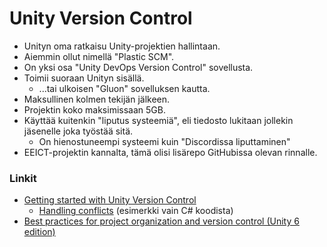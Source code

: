 # Unity Version Control

- Unityn oma ratkaisu Unity-projektien hallintaan.
- Aiemmin ollut nimellä "Plastic SCM".
- On yksi osa "Unity DevOps Version Control" sovellusta.
- Toimii suoraan Unityn sisällä.
    - ...tai ulkoisen "Gluon" sovelluksen kautta.
- Maksullinen kolmen tekijän jälkeen.
- Projektin koko maksimissaan 5GB.
- Käyttää kuitenkin "liputus systeemiä", eli tiedosto lukitaan jollekin jäsenelle joka työstää sitä.
    - On hienostuneempi systeemi kuin "Discordissa liputtaminen"
- EEICT-projektin kannalta, tämä olisi lisärepo GitHubissa olevan rinnalle.
### Linkit
- [Getting started with Unity Version Control](https://www.youtube.com/watch?v=9IvXupmgl88)
    - [Handling conflicts](https://youtu.be/9IvXupmgl88?si=loPuptfTMQQM5pJG&t=581) (esimerkki vain C# koodista)
- [Best practices for project organization and version control (Unity 6 edition)](https://unity.com/resources/best-practices-version-control-unity-6)